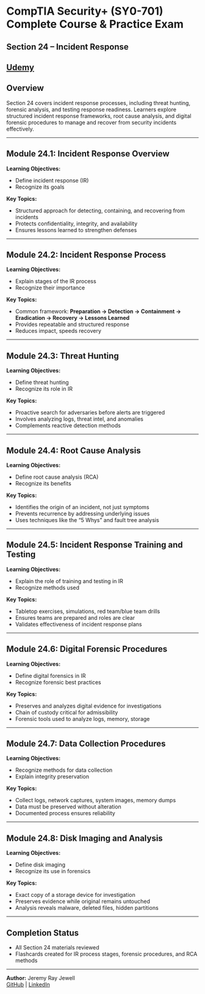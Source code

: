 # CompTIA Security+ (SY0-701) Complete Course & Practice Exam  
## Section 24 – Incident Response  

[Udemy](https://www.udemy.com/course/securityplus/)  
---

## Overview  
Section 24 covers incident response processes, including threat hunting, forensic analysis, and testing response readiness. Learners explore structured incident response frameworks, root cause analysis, and digital forensic procedures to manage and recover from security incidents effectively.  

---

## Module 24.1: Incident Response Overview  
**Learning Objectives:**  
- Define incident response (IR)  
- Recognize its goals  

**Key Topics:**  
- Structured approach for detecting, containing, and recovering from incidents  
- Protects confidentiality, integrity, and availability  
- Ensures lessons learned to strengthen defenses  

---

## Module 24.2: Incident Response Process  
**Learning Objectives:**  
- Explain stages of the IR process  
- Recognize their importance  

**Key Topics:**  
- Common framework: **Preparation → Detection → Containment → Eradication → Recovery → Lessons Learned**  
- Provides repeatable and structured response  
- Reduces impact, speeds recovery  

---

## Module 24.3: Threat Hunting  
**Learning Objectives:**  
- Define threat hunting  
- Recognize its role in IR  

**Key Topics:**  
- Proactive search for adversaries before alerts are triggered  
- Involves analyzing logs, threat intel, and anomalies  
- Complements reactive detection methods  

---

## Module 24.4: Root Cause Analysis  
**Learning Objectives:**  
- Define root cause analysis (RCA)  
- Recognize its benefits  

**Key Topics:**  
- Identifies the origin of an incident, not just symptoms  
- Prevents recurrence by addressing underlying issues  
- Uses techniques like the “5 Whys” and fault tree analysis  

---

## Module 24.5: Incident Response Training and Testing  
**Learning Objectives:**  
- Explain the role of training and testing in IR  
- Recognize methods used  

**Key Topics:**  
- Tabletop exercises, simulations, red team/blue team drills  
- Ensures teams are prepared and roles are clear  
- Validates effectiveness of incident response plans  

---

## Module 24.6: Digital Forensic Procedures  
**Learning Objectives:**  
- Define digital forensics in IR  
- Recognize forensic best practices  

**Key Topics:**  
- Preserves and analyzes digital evidence for investigations  
- Chain of custody critical for admissibility  
- Forensic tools used to analyze logs, memory, storage  

---

## Module 24.7: Data Collection Procedures  
**Learning Objectives:**  
- Recognize methods for data collection  
- Explain integrity preservation  

**Key Topics:**  
- Collect logs, network captures, system images, memory dumps  
- Data must be preserved without alteration  
- Documented process ensures reliability  

---

## Module 24.8: Disk Imaging and Analysis  
**Learning Objectives:**  
- Define disk imaging  
- Recognize its use in forensics  

**Key Topics:**  
- Exact copy of a storage device for investigation  
- Preserves evidence while original remains untouched  
- Analysis reveals malware, deleted files, hidden partitions  

---

## Completion Status  
- All Section 24 materials reviewed  
- Flashcards created for IR process stages, forensic procedures, and RCA methods  

---

**Author:** Jeremy Ray Jewell  
[GitHub](https://github.com/jeremyrayjewell) | [LinkedIn](https://www.linkedin.com/in/jeremyrayjewell)  
